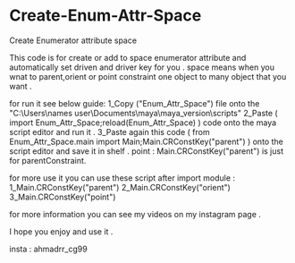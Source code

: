 # Create-Enum-Attr-Space
Create Enumerator attribute space

This code is for create or add to space enumerator attribute and automatically set driven and driver key for you . 
space means when you wnat to parent,orient or point constraint one object to many object that you want . 

for run it see below guide:
1_Copy ("Enum_Attr_Space") file onto the "C:\Users\names user\Documents\maya\maya_version\scripts"
2_Paste ( import Enum_Attr_Space;reload(Enum_Attr_Space) ) code onto the maya script editor and run it .
3_Paste again this code ( from Enum_Attr_Space.main import Main;Main.CRConstKey("parent") ) onto the script editor and save it in shelf .
point : Main.CRConstKey("parent") is just for parentConstraint.

for more use it you can use these script after import module :
1_Main.CRConstKey("parent")
2_Main.CRConstKey("orient")
3_Main.CRConstKey("point")

for more information you can see my videos on my instagram page .

I hope you enjoy and use it .

insta : ahmadrr_cg99
